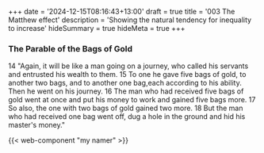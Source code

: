 +++
date = '2024-12-15T08:16:43+13:00'
draft = true
title = '003 The Matthew effect'
description = 'Showing the natural tendency for inequality to increase'
hideSummary = true
hideMeta = true
+++

### The Parable of the Bags of Gold
14 "Again, it will be like a man going on a journey, who called his servants and entrusted his wealth to them. 15 To one he gave five bags of gold, to another two bags, and to another one bag,each according to his ability. Then he went on his journey. 16 The man who had received five bags of gold went at once and put his money to work and gained five bags more. 17 So also, the one with two bags of gold gained two more. 18 But the man who had received one bag went off, dug a hole in the ground and hid his master's money."

{{< web-component "my namer" >}}